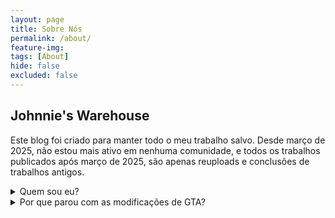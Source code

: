 ```yaml
---
layout: page
title: Sobre Nós
permalink: /about/
feature-img: 
tags: [About]
hide: false
excluded: false
---
```


## Johnnie's Warehouse

Este blog foi criado para manter todo o meu trabalho salvo. Desde março de 2025, não estou mais ativo em nenhuma comunidade, e todos os trabalhos publicados após março de 2025, são apenas reuploads e conclusões de trabalhos antigos.

<details><summary>Quem sou eu?</summary>

<p>Meu nome é Jonatas, fazia mods para GTA San Andreas até março de 2025. Comecei na comunidade de mods de GTA por volta de 2020, até então fazendo trabalhos simples como texturas, conversão de modelos e edições de veículos. Por volta de 2022, comecei a fazer modelos 3D, algumas armas para o jogo, nesta época, fui participante ativo de comunidades como a MixMods. Foi um ano em que iniciei a fazer scripts para GTA San Andreas, também tentei me aprimorar em diversas áreas, todas parte do processo de desenvolvimento e modificação de jogos. Em 2023 me voltei para comunidades menores (hoje todas inexistentes) onde fiquei reconhecido por fazer edições em veículos criados por outros modeladores para GTA SA. Já tentei criar algumas comunidades, poucas com certo sucesso, todas dentro da plataforma Discord. Publiquei meu primeiro script cleo para GTA SA, alcançando uma pequena relevância na área, mas muito importante pro meu desenvolvimento em habilidades de programação. No final de 2023, fiz meu primeiro carro em 3D, com os conhecimentos que adquiri ao longo do tempo fazendo edições. No ano de 2024, comecei a atender como Designer 3D Freelancer, em diversas comunidades de GTA no Discord, fiz diversos trabalhos, ~o suficiente pra me pagar alguns vários jogos pra passar o tempo no computador, além de um guaraná antártida e uns salgadinhos.~
Diferentemente dos outros anos, não ouveram muitos trabalhos relevantes para o público em geral, para a comunidade de mods como um todo, se é que posso dizer que fiz algo realmente relevante, pelo menos, pra uma parte foi. Em 2024 eu entrei para o desenvolvimento de jogos, trabalhando desde Designer 3D, até Sonoplasta. E até o primeiro trimestre de 2025, estive envolvido em trabalhos, seja com a comunidade de mods, seja desenvolvendo jogos, ou os trabalhos de designer freelancer que fazia, a tendência era, (quem sabe?) fazer uma carreira como profissional em Design e desenvolvimento de jogos.</p>

</details>

<details><summary>Por que parou com as modificações de GTA?</summary>

<p>Devido á diversas, inúmeras razões. A principal delas, em relação a problemas pessoais com outras pessoas da comunidade. Minha relação com os demais nunca foi muito amistosa, desde o início, 2020, nunca encontrei muito apoio, ou pessoas bem intencionadas. Envolver-se em problemas, brigas, discussões era rotineiro, especialmente em certas comunidades. Era comum ser alvo de chacotas, zombarias, calúnias e difamações. Nada disso realmente era algum problema pra mim, que por vezes, rebatia ataques de todo tipo aos demais. A questão é que durante estes anos (entre 2020 e 2025) eu fui crescendo com estas mesmas pessoas, vivenciado todos os dias situações de todos os tipos. E isso me custou muito, MUITO tempo, tempo que poderia ter dedicado aos estudos e á minha vida pessoal, eram gastos em brigas e discussões fúteis, tudo apenas para alimentar a vaidade humana, e se vangloriar. No final, as horas gastas na frente do computador, madrugadas adentro, só trabalhando pra fazer mods para jogos e discutindo com outrem, trouxeram seu preço: mau desempenho escolar, e paralização do meu desenvolvimento social.
O estopim para me fazer abandonar tudo, uma denúncia **difamatória** feita contra mim por um indivíduo, outrora alguém digno de consideração. Esta [denúncia] a qual (fazendo uso de mentiras, meias verdades e manipulações) me fez ser convidado á se retirar da escola, esta onde eu estudava com muito prazer, desde o ano de 2021, foi a razão, para minha retirada por completo, das comunidades de Mods de GTA San Andreas.</p>

</details>
